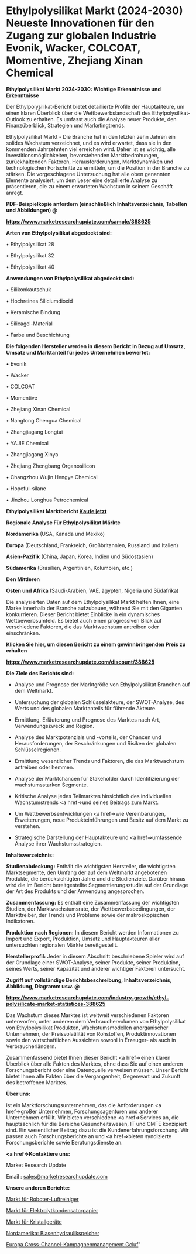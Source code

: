 # Ethylpolysilikat Markt (2024-2030) Neueste Innovationen für den Zugang zur globalen Industrie Evonik, Wacker, COLCOAT, Momentive, Zhejiang Xinan Chemical

<strong>Ethylpolysilikat Markt 2024-2030: Wichtige Erkenntnisse und Erkenntnisse</strong>

Der Ethylpolysilikat-Bericht bietet detaillierte Profile der Hauptakteure, um einen klaren Überblick über die Wettbewerbslandschaft des Ethylpolysilikat-Outlook zu erhalten. Es umfasst auch die Analyse neuer Produkte, den Finanzüberblick, Strategien und Marketingtrends.

Ethylpolysilikat Markt - Die Branche hat in den letzten zehn Jahren ein solides Wachstum verzeichnet, und es wird erwartet, dass sie in den kommenden Jahrzehnten viel erreichen wird. Daher ist es wichtig, alle Investitionsmöglichkeiten, bevorstehenden Marktbedrohungen, zurückhaltenden Faktoren, Herausforderungen, Marktdynamiken und technologischen Fortschritte zu ermitteln, um die Position in der Branche zu stärken. Die vorgeschlagene Untersuchung hat alle oben genannten Elemente analysiert, um dem Leser eine detaillierte Analyse zu präsentieren, die zu einem erwarteten Wachstum in seinem Geschäft anregt.



<strong><b>PDF-Beispielkopie anfordern (einschließlich Inhaltsverzeichnis, Tabellen und Abbildungen) @ </b></strong>

<strong><a href=https://www.marketresearchupdate.com/sample/388625>

<strong>https://www.marketresearchupdate.com/sample/388625</u></a></strong></strong>



<strong>Arten von Ethylpolysilikat abgedeckt sind:</strong>

• Ethylpolysilikat 28

• Ethylpolysilikat 32

• Ethylpolysilikat 40



<strong>Anwendungen von Ethylpolysilikat abgedeckt sind:</strong>

• Silikonkautschuk

• Hochreines Siliciumdioxid

• Keramische Bindung

• Silicagel-Material

• Farbe und Beschichtung



<strong>Die folgenden Hersteller werden in diesem Bericht in Bezug auf Umsatz, Umsatz und Marktanteil für jedes Unternehmen bewertet:</strong>

• Evonik

• Wacker

• COLCOAT

• Momentive

• Zhejiang Xinan Chemical

• Nangtong Chengua Chemical

• Zhangjiagang Longtai

• YAJIE Chemical

• Zhangjiagang Xinya

• Zhejiang Zhengbang Organosilicon

• Changzhou Wujin Hengye Chemical

• Hopeful-silane

• Jinzhou Longhua Petrochemical



<strong>Ethylpolysilikat Marktbericht <a href=https://www.marketresearchupdate.com/buynow/388625>Kaufe jetzt</a></strong>



<strong>Regionale Analyse Für Ethylpolysilikat Märkte</strong>



<strong>Nordamerika</strong> (USA, Kanada und Mexiko)



<strong>Europa</strong> (Deutschland, Frankreich, Großbritannien, Russland und Italien)



<strong>Asien-Pazifik</strong> (China, Japan, Korea, Indien und Südostasien)



<strong>Südamerika</strong> (Brasilien, Argentinien, Kolumbien, etc.)



<strong>Den Mittleren</strong> 

<strong>Osten und Afrika</strong> (Saudi-Arabien, VAE, ägypten, Nigeria und Südafrika)

Die analysierten Daten auf dem Ethylpolysilikat Markt helfen Ihnen, eine Marke innerhalb der Branche aufzubauen, während Sie mit den Giganten konkurrieren. Dieser Bericht bietet Einblicke in ein dynamisches Wettbewerbsumfeld. Es bietet auch einen progressiven Blick auf verschiedene Faktoren, die das Marktwachstum antreiben oder einschränken.



<strong>Klicken Sie hier, um diesen Bericht zu einem gewinnbringenden Preis zu erhalten
</strong>

<strong><a href=https://www.marketresearchupdate.com/discount/388625>https://www.marketresearchupdate.com/discount/388625</b></u></strong></a>



<strong>Die Ziele des Berichts sind:</strong>

- Analyse und Prognose der Marktgröße von Ethylpolysilikat Branchen auf dem Weltmarkt.

- Untersuchung der globalen Schlüsselakteure, der SWOT-Analyse, des Werts und des globalen Marktanteils für führende Akteure.

- Ermittlung, Erläuterung und Prognose des Marktes nach Art, Verwendungszweck und Region.

- Analyse des Marktpotenzials und -vorteils, der Chancen und Herausforderungen, der Beschränkungen und Risiken der globalen Schlüsselregionen.

- Ermittlung wesentlicher Trends und Faktoren, die das Marktwachstum antreiben oder hemmen.

- Analyse der Marktchancen für Stakeholder durch Identifizierung der wachstumsstarken Segmente.

- Kritische Analyse jedes Teilmarktes hinsichtlich des individuellen Wachstumstrends <a href=>und</a> seines Beitrags zum Markt.

- Um Wettbewerbsentwicklungen <a href=>wie</a> Vereinbarungen, Erweiterungen, neue Produkteinführungen und Besitz auf dem Markt zu verstehen.

- Strategische Darstellung der Hauptakteure und <a href=>umfas</a>sende Analyse ihrer Wachstumsstrategien.



<strong>Inhaltsverzeichnis:</strong>



<strong>Studienabdeckung:</strong> Enthält die wichtigsten Hersteller, die wichtigsten Marktsegmente, den Umfang der auf dem Weltmarkt angebotenen Produkte, die berücksichtigten Jahre und die Studienziele. Darüber hinaus wird die im Bericht bereitgestellte Segmentierungsstudie auf der Grundlage der Art des Produkts und der Anwendung angesprochen.



<strong>Zusammenfassung:</strong> Es enthält eine Zusammenfassung der wichtigsten Studien, der Marktwachstumsrate, der Wettbewerbsbedingungen, der Markttreiber, der Trends und Probleme sowie der makroskopischen Indikatoren.



<strong>Produktion nach Regionen:</strong> In diesem Bericht werden Informationen zu Import und Export, Produktion, Umsatz und Hauptakteuren aller untersuchten regionalen Märkte bereitgestellt.



<strong>Herstellerprofil:</strong> Jeder in diesem Abschnitt beschriebene Spieler wird auf der Grundlage einer SWOT-Analyse, seiner Produkte, seiner Produktion, seines Werts, seiner Kapazität und anderer wichtiger Faktoren untersucht.



<strong><b>Zugriff auf vollständige Berichtsbeschreibung, Inhaltsverzeichnis, Abbildung, Diagramm usw. @ </b></strong>

<strong><a href=https://www.marketresearchupdate.com/industry-growth/ethyl-polysilicate-market-statistices-388625>https://www.marketresearchupdate.com/industry-growth/ethyl-polysilicate-market-statistices-388625</a></strong>

Das Wachstum dieses Marktes ist weltweit verschiedenen Faktoren unterworfen, unter anderem dem Verbrauchervolumen von Ethylpolysilikat von Ethylpolysilikat Produkten, Wachstumsmodellen anorganischer Unternehmen, der Preisvolatilität von Rohstoffen, Produktinnovationen sowie den wirtschaftlichen Aussichten sowohl in Erzeuger- als auch in Verbraucherländern.

Zusammenfassend bietet Ihnen dieser Bericht <a href=>einen</a> klaren Überblick über alle Fakten des Marktes, ohne dass Sie auf einen anderen Forschungsbericht oder eine Datenquelle verweisen müssen. Unser Bericht bietet Ihnen alle Fakten über die Vergangenheit, Gegenwart und Zukunft des betroffenen Marktes.



<strong>Über uns:</strong>

 ist ein Marktforschungsunternehmen, das die Anforderungen <a href=>großer</a> Unternehmen, Forschungsagenturen und anderer Unternehmen erfüllt. Wir bieten verschiedene <a href=>Services</a> an, die hauptsächlich für die Bereiche Gesundheitswesen, IT und CMFE konzipiert sind. Ein wesentlicher Beitrag dazu ist die Kundenerfahrungsforschung. Wir passen auch Forschungsberichte an und <a href=>bieten</a> syndizierte Forschungsberichte sowie Beratungsdienste an.



<strong><a href=>Kontaktiere uns:</a></strong>

Market Research Update

Email : sales@marketresearchupdate.com



<strong>Unsere anderen Berichte:</strong>

<a href=https://www.linkedin.com/pulse/robot-air-purifier-market-has-huge-demand-worldwide>Markt für Roboter-Luftreiniger</a>

<a href=https://www.linkedin.com/pulse/electrolytic-capacitor-paper-market-sizing-up>Markt für Elektrolytkondensatorpapier</a>

<a href=https://www.linkedin.com/pulse/crystal-devices-market-2023-remarking-enormous>Markt für Kristallgeräte</a>

<a href=https://www.linkedin.com/pulse/north-america-bladder-hydraulic-accumulators>Nordamerika: Blasenhydraulikspeicher</a>

<a href=https://www.linkedin.com/pulse/europe-cross-channel-campaign-management-gcluf/>Europa Cross-Channel-Kampagnenmanagement Gcluf</a>"

